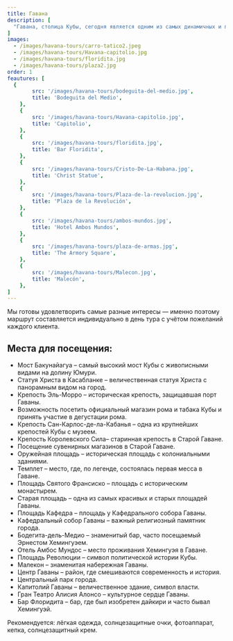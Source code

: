 ```yaml
---
title: Гавана
description: [
  "Гавана, столица Кубы, сегодня является одним из самых динамичных и привлекательных туристических направлений Карибского бассейна. Переезд через мост Бакунайагуа — самый высокий на Кубе и один из самых длинных — открывает захватывающие виды на живописную долину Юмури, что делает поездку из Варадеро ещё более ценной. Эксклюзивный тур по Старой и Новой Гаване с погружением в историю, восхищение архитектурой улиц и местным колоритом — одно из главных достоинств этого путешествия. Мы предлагаем панорамные экскурсии по самым значимым местам кубинской истории, культуры и современной жизни."
]
images:
  - /images/havana-tours/carro-tatico2.jpeg
  - /images/havana-tours/Havana-capitolio.jpg
  - /images/havana-tours/floridita.jpg
  - /images/havana-tours/plaza2.jpg
order: 1
feautures: [
  {
        src: '/images/havana-tours/bodeguita-del-medio.jpg',
        title: 'Bodeguita del Medio',
    },
    {
        src: '/images/havana-tours/Havana-capitolio.jpg',
        title: 'Capitolio',
    },
    {
        src: '/images/havana-tours/floridita.jpg',
        title: 'Bar Floridita',
    },
    {
        src: '/images/havana-tours/Cristo-De-La-Habana.jpg',
        title: 'Christ Statue',
    },
    {
        src: '/images/havana-tours/Plaza-de-la-revolucion.jpg',
        title: 'Plaza de la Revolución',
    },
    {
        src: '/images/havana-tours/ambos-mundos.jpg',
        title: 'Hotel Ambos Mundos',
    },
    {
        src: '/images/havana-tours/plaza-de-armas.jpg',
        title: 'The Armory Square',
    },
    {
        src: '/images/havana-tours/Malecon.jpg',
        title: 'Malecón',
    },
]
---
```


<p class="mb-8 text-justify text-sm md:text-lg dark:text-gray-300 leading-relaxed">
  Мы готовы удовлетворить самые разные интересы — именно поэтому маршрут составляется индивидуально в день тура с учётом пожеланий каждого клиента.
</p>

<section class="mb-10">
  <h2 class="text-2xl lg:text-3xl font-bold text-gray-900 mb-6 border-b-2 border-blue-500 pb-2">
    Места для посещения:
  </h2>

  <ul class="space-y-3 lg:space-y-4">
    <li class="flex items-start space-x-3 text-gray-700 leading-relaxed">
      <span class="inline-block w-2 h-2 bg-blue-500 rounded-full mt-2 flex-shrink-0"></span>
      <span class="text-sm lg:text-base">Мост Бакунайагуа – самый высокий мост Кубы с живописными видами на долину Юмури.</span>
    </li>
    <li class="flex items-start space-x-3 text-gray-700 leading-relaxed">
      <span class="inline-block w-2 h-2 bg-blue-500 rounded-full mt-2 flex-shrink-0"></span>
      <span class="text-sm lg:text-base">Статуя Христа в Касабланке – величественная статуя Христа с панорамным видом на город.</span>
    </li>
    <li class="flex items-start space-x-3 text-gray-700 leading-relaxed">
      <span class="inline-block w-2 h-2 bg-blue-500 rounded-full mt-2 flex-shrink-0"></span>
      <span class="text-sm lg:text-base">Крепость Эль-Морро – историческая крепость, защищавшая порт Гаваны.</span>
    </li>
    <li class="flex items-start space-x-3 text-gray-700 leading-relaxed">
      <span class="inline-block w-2 h-2 bg-blue-500 rounded-full mt-2 flex-shrink-0"></span>
      <span class="text-sm lg:text-base">Возможность посетить официальный магазин рома и табака Кубы и принять участие в дегустации рома.</span>
    </li>
    <li class="flex items-start space-x-3 text-gray-700 leading-relaxed">
      <span class="inline-block w-2 h-2 bg-blue-500 rounded-full mt-2 flex-shrink-0"></span>
      <span class="text-sm lg:text-base">Крепость Сан-Карлос-де-ла-Кабанья – одна из крупнейших крепостей Кубы с музеем.</span>
    </li>
    <li class="flex items-start space-x-3 text-gray-700 leading-relaxed">
      <span class="inline-block w-2 h-2 bg-blue-500 rounded-full mt-2 flex-shrink-0"></span>
      <span class="text-sm lg:text-base">Крепость Королевского Сила– старинная крепость в Старой Гаване.</span>
    </li>
    <li class="flex items-start space-x-3 text-gray-700 leading-relaxed">
      <span class="inline-block w-2 h-2 bg-blue-500 rounded-full mt-2 flex-shrink-0"></span>
      <span class="text-sm lg:text-base">Посещение сувенирных магазинов в Старой Гаване.</span>
    </li>
    <li class="flex items-start space-x-3 text-gray-700 leading-relaxed">
      <span class="inline-block w-2 h-2 bg-blue-500 rounded-full mt-2 flex-shrink-0"></span>
      <span class="text-sm lg:text-base">Оружейная площадь – историческая площадь с колониальными зданиями.</span>
    </li>
        <li class="flex items-start space-x-3 text-gray-700 leading-relaxed">
      <span class="inline-block w-2 h-2 bg-blue-500 rounded-full mt-2 flex-shrink-0"></span>
      <span class="text-sm lg:text-base">Темплет – место, где, по легенде, состоялась первая месса в Гаване.</span>
    </li>
    <li class="flex items-start space-x-3 text-gray-700 leading-relaxed">
      <span class="inline-block w-2 h-2 bg-blue-500 rounded-full mt-2 flex-shrink-0"></span>
      <span class="text-sm lg:text-base">Площадь Святого Франсиско – площадь с историческим монастырем.</span>
    </li>
    <li class="flex items-start space-x-3 text-gray-700 leading-relaxed">
      <span class="inline-block w-2 h-2 bg-blue-500 rounded-full mt-2 flex-shrink-0"></span>
      <span class="text-sm lg:text-base">Старая площадь – одна из самых красивых и старых площадей Гаваны.</span>
    </li>
    <li class="flex items-start space-x-3 text-gray-700 leading-relaxed">
      <span class="inline-block w-2 h-2 bg-blue-500 rounded-full mt-2 flex-shrink-0"></span>
      <span class="text-sm lg:text-base">Площадь Кафедра – площадь у Кафедрального собора Гаваны.</span>
    </li>
    <li class="flex items-start space-x-3 text-gray-700 leading-relaxed">
      <span class="inline-block w-2 h-2 bg-blue-500 rounded-full mt-2 flex-shrink-0"></span>
      <span class="text-sm lg:text-base">Кафедральный собор Гаваны – важный религиозный памятник города.</span>
    </li>
    <li class="flex items-start space-x-3 text-gray-700 leading-relaxed">
      <span class="inline-block w-2 h-2 bg-blue-500 rounded-full mt-2 flex-shrink-0"></span>
      <span class="text-sm lg:text-base">Бодегита-дель-Медио – знаменитый бар, часто посещаемый Эрнестом Хемингуэем.</span>
    </li>
        <li class="flex items-start space-x-3 text-gray-700 leading-relaxed">
      <span class="inline-block w-2 h-2 bg-blue-500 rounded-full mt-2 flex-shrink-0"></span>
      <span class="text-sm lg:text-base">Отель Амбос Мундос – место проживания Хемингуэя в Гаване.</span>
    </li>
        <li class="flex items-start space-x-3 text-gray-700 leading-relaxed">
      <span class="inline-block w-2 h-2 bg-blue-500 rounded-full mt-2 flex-shrink-0"></span>
      <span class="text-sm lg:text-base">Площадь Революции – символ политической истории Кубы.</span>
    </li>
        <li class="flex items-start space-x-3 text-gray-700 leading-relaxed">
      <span class="inline-block w-2 h-2 bg-blue-500 rounded-full mt-2 flex-shrink-0"></span>
      <span class="text-sm lg:text-base">Малекон – знаменитая набережная Гаваны.</span>
    </li>
        <li class="flex items-start space-x-3 text-gray-700 leading-relaxed">
      <span class="inline-block w-2 h-2 bg-blue-500 rounded-full mt-2 flex-shrink-0"></span>
      <span class="text-sm lg:text-base">Центр Гаваны – район, где смешиваются современность и история.</span>
    </li>
        <li class="flex items-start space-x-3 text-gray-700 leading-relaxed">
      <span class="inline-block w-2 h-2 bg-blue-500 rounded-full mt-2 flex-shrink-0"></span>
      <span class="text-sm lg:text-base">Центральный парк города.</span>
    </li>
        </li>
        <li class="flex items-start space-x-3 text-gray-700 leading-relaxed">
      <span class="inline-block w-2 h-2 bg-blue-500 rounded-full mt-2 flex-shrink-0"></span>
      <span class="text-sm lg:text-base">Капитолий Гаваны – величественное здание, символ власти.</span>
    </li>
        </li>
        <li class="flex items-start space-x-3 text-gray-700 leading-relaxed">
      <span class="inline-block w-2 h-2 bg-blue-500 rounded-full mt-2 flex-shrink-0"></span>
      <span class="text-sm lg:text-base">Гран Театро Алисия Алонсо – культурное сердце Гаваны.</span>
    </li>
        </li>
        <li class="flex items-start space-x-3 text-gray-700 leading-relaxed">
      <span class="inline-block w-2 h-2 bg-blue-500 rounded-full mt-2 flex-shrink-0"></span>
      <span class="text-sm lg:text-base">Бар Флоридита – бар, где был изобретен дайкири и часто бывал Хемингуэй.</span>
    </li>
  </ul>
</section>

<div class="bg-gradient-to-r from-yellow-50 to-orange-50 border-l-4 border-yellow-400 p-4 lg:p-6 rounded-r-lg mb-8">
  <p class="text-sm lg:text-base text-gray-800 leading-relaxed">
    <span class="font-bold text-yellow-700">Рекомендуется:</span>
    <span class="ml-2">лёгкая одежда, солнцезащитные очки, фотоаппарат, кепка, солнцезащитный крем.</span>
  </p>
</div>
